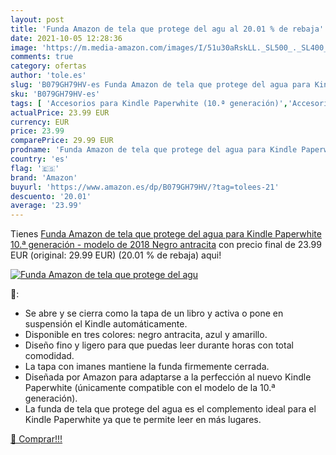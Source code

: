```yaml
---
layout: post
title: 'Funda Amazon de tela que protege del agu al 20.01 % de rebaja'
date: 2021-10-05 12:28:36
image: 'https://m.media-amazon.com/images/I/51u30aRskLL._SL500_._SL400_.jpg'
comments: true
category: ofertas
author: 'tole.es'
slug: 'B079GH79HV-es Funda Amazon de tela que protege del agua para Kindle...'
sku: 'B079GH79HV-es'
tags: [ 'Accesorios para Kindle Paperwhite (10.ª generación)','Accesorios para dispositivos Amazon','Custom Stores','Dispositivos Amazon y Accesorios','Fundas','Specialty Stores','amazon','kindle', ]
actualPrice: 23.99 EUR
currency: EUR
price: 23.99
comparePrice: 29.99 EUR
prodname: 'Funda Amazon de tela que protege del agua para Kindle Paperwhite  10.ª generación - modelo de 2018   Negro antracita'
country: 'es'
flag: '🇪🇸'
brand: 'Amazon'
buyurl: 'https://www.amazon.es/dp/B079GH79HV/?tag=tolees-21'
descuento: '20.01'
average: '23.99'
---
```


Tienes [Funda Amazon de tela que protege del agua para Kindle Paperwhite  10.ª generación - modelo de 2018   Negro antracita](https://www.amazon.es/dp/B079GH79HV/?tag=tolees-21) con precio final de  23.99 EUR (original: 29.99 EUR) (20.01 %  de rebaja) aqui!

[![Funda Amazon de tela que protege del agu](https://m.media-amazon.com/images/I/51u30aRskLL._SL500_._SL400_.jpg)](https://www.amazon.es/dp/B079GH79HV/?tag=tolees-21)

🔎:

- Se abre y se cierra como la tapa de un libro y activa o pone en suspensión el Kindle automáticamente.
- Disponible en tres colores: negro antracita, azul y amarillo.
- Diseño fino y ligero para que puedas leer durante horas con total comodidad.
- La tapa con imanes mantiene la funda firmemente cerrada.
- Diseñada por Amazon para adaptarse a la perfección al nuevo Kindle Paperwhite (únicamente compatible con el modelo de la 10.ª generación).
- La funda de tela que protege del agua es el complemento ideal para el Kindle Paperwhite ya que te permite leer en más lugares.

[🛒 Comprar!!!](https://www.amazon.es/dp/B079GH79HV/?tag=tolees-21)
